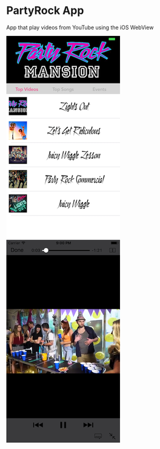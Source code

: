 # PartyRock App
App that play videos from YouTube using the iOS WebView

![Alt text](/PartyRockApp/Screenshots/MainScreen.png?raw=true)
![Alt text](/PartyRockApp/Screenshots/PlayVideo.png?raw=true)
